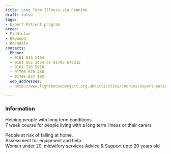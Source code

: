 ```yaml
---
title: Long Term Illness via Pennine
draft: false
tags:
- Expert Patient program
areas:
- Middleton
- Heywood
- Rochdale
contacts:
  Phone:
  - 0161 643 1163
  - 0161 655 1454 or 01706 676315
  - 0161 716 5918
  - 01706 676 460
  - 01706 837 193
  web_addresses:
  - http://www.lighthouseproject.org.uk/activities/courses/expert-patient-programme/

---
```


### Information
Helping people with long term conditions  
7 week course for people living with a long term 
illness or their carers

People at risk of falling at home.   
Assessment for equipment and help  
Woman under 20, midwifery services
Advice & Support upto 20 years old